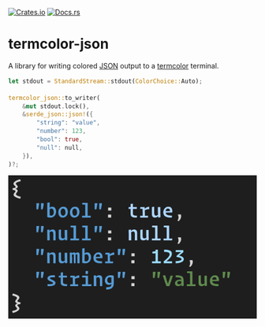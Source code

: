 [![Crates.io][ci]][cl] [![Docs.rs][di]][dl]

[ci]: https://img.shields.io/crates/v/termcolor-json.svg
[cl]: https://crates.io/crates/termcolor-json/

[di]: https://docs.rs/termcolor-json/badge.svg
[dl]: https://docs.rs/termcolor-json/

# termcolor-json

A library for writing colored [JSON](https://crates.io/crates/serde_json) output to a [termcolor](https://crates.io/crates/termcolor) terminal.

```rust
let stdout = StandardStream::stdout(ColorChoice::Auto);

termcolor_json::to_writer(
    &mut stdout.lock(),
    &serde_json::json!({
        "string": "value",
        "number": 123,
        "bool": true,
        "null": null,
    }),
)?;
```

![Sample image](img/sample.png)